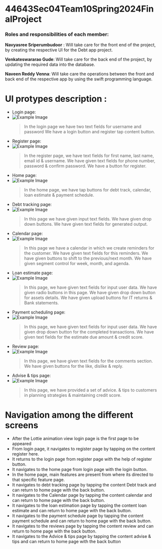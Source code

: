 # 44643Sec04Team10Spring2024FinalProject
### Roles and responsibilities of each member:
**Navyasree Sriperumbudoor** : Will take care for the front end of the project, by creating the respective UI for the Debt app project.

**Venkateswararao Gude**: Will take care for the back end of the project, by updating the required data into the database.

**Naveen Reddy Venna**: Will take care the operations between the front and back end of the respective app by using the swift programming language.

# **UI protypes description :**

* Login page:
* ![Example Image](https://github.com/naveenvenna70/44643Sec04Team10Spring2024FinalProject/blob/main/pic2%20(1).jpeg?raw=true)
	> In the login page we have two text fields for username and password
	> We have a login button and register tap content button.
* Register page:
* ![Example Image](https://github.com/naveenvenna70/44643Sec04Team10Spring2024FinalProject/blob/main/pic3%20(1).jpeg?raw=true)
	> In the register page, we have text fields for first name, last name, email id & username.
	> We have given text fields for phone number, password & confirm password.
	> We have a button for register.
* Home page:
* ![Example Image](https://github.com/naveenvenna70/44643Sec04Team10Spring2024FinalProject/blob/main/pic2%20(1).jpeg?raw=true)
	> In the home page, we have tap buttons for debt track, calendar, loan estimate & payment schedule.
* Debt tracking page:
* ![Example Image](https://github.com/naveenvenna70/44643Sec04Team10Spring2024FinalProject/blob/main/pic2%20(1).jpeg?raw=true)
	> In this page we have given input text fields.
	> We have given drop down buttons.
	> We have given text fields for generated output.
* Calendar page:
* ![Example Image](https://github.com/naveenvenna70/44643Sec04Team10Spring2024FinalProject/blob/main/pic2%20(1).jpeg?raw=true)
	> In this page we have a calendar in which we create reminders for the customer.
	> We have given text fields for this reminders.
	> We have given buttons to shift to the previous/next month.
	> We have given segment control for week, month, and agenda.
* Loan estimate page:
* ![Example Image](https://github.com/naveenvenna70/44643Sec04Team10Spring2024FinalProject/blob/main/pic2%20(1).jpeg?raw=true)
	> In this page, we have given text fields for input user data.
	> We have given radio buttons in this page.
	> We have given drop down button for assets details.
	> We have given upload buttons for IT returns & Bank statements.
* Payment scheduling page:
* ![Example Image](https://github.com/naveenvenna70/44643Sec04Team10Spring2024FinalProject/blob/main/pic2%20(1).jpeg?raw=true)
	> In this page, we have given text fields for input user data.
	> We have given drop down button for the completed transactions.
	> We have given text fields for the estimate due amount & credit score.
* Review page:
* ![Example Image](https://github.com/naveenvenna70/44643Sec04Team10Spring2024FinalProject/blob/main/pic2%20(1).jpeg?raw=true)
	> In this page, we have given text fields for the comments section.
	We have given buttons for the like, dislike & reply.
* Advise & tips page:
* ![Example Image](https://github.com/naveenvenna70/44643Sec04Team10Spring2024FinalProject/blob/main/pic2%20(1).jpeg?raw=true)
	> In this page, we have provided a set of advice. & tips to customers in planning strategies & maintaining credit score.


# **Navigation among the different screens**

* After the Lottie animation view login page is the first page to be appeared
* From login page, it navigates to register page by tapping on the content register here.
* It returns to the login page from register page with the help of register button.
* It navigates to the home page from login page with the login button.
* In the home page, main features are present from where its directed to that specific feature page.
* It navigates to debt tracking page by tapping the content Debt track and can return to home page with the back button.
* It navigates to the Calendar page by tapping the content calendar and can return to home page with the back button.
* It navigates to the loan estimation page by tapping the content loan estimate and can return to home page with the back button.
* It navigates to the payment schedule page by tapping the content payment schedule and can return to home page with the back button.
* It navigates to the reviews page by tapping the content review and can return to home page with the back button.
* It navigates to the Advice & tips page by tapping the content advise & tips and can return to home page with the back button

  
